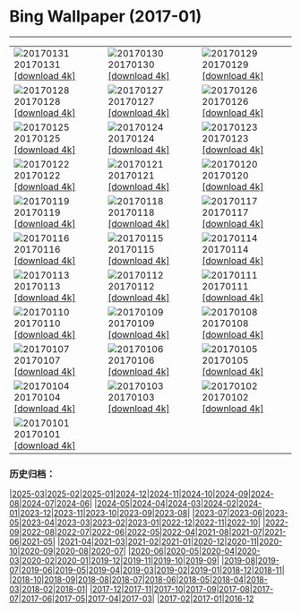# Bing Wallpaper (2017-01)
**************

<table><tr><td><img class="wallpaper" src="https://www.bing.com/az/hprichbg/rb/GentooPenguinVideo_EN-US9979103072_1920x1080.jpg" alt="20170131"> 20170131 <a class="wallpaper_link" href="https://www.bing.com/az/hprichbg/rb/GentooPenguinVideo_EN-US9979103072_UHD.jpg">[download 4k]</a></td><td><img class="wallpaper" src="https://www.bing.com/az/hprichbg/rb/DovrefjellMuskox_EN-US13957674933_1920x1080.jpg" alt="20170130"> 20170130 <a class="wallpaper_link" href="https://www.bing.com/az/hprichbg/rb/DovrefjellMuskox_EN-US13957674933_UHD.jpg">[download 4k]</a></td><td><img class="wallpaper" src="https://www.bing.com/az/hprichbg/rb/BarrelCactus_EN-US10497409936_1920x1080.jpg" alt="20170129"> 20170129 <a class="wallpaper_link" href="https://www.bing.com/az/hprichbg/rb/BarrelCactus_EN-US10497409936_UHD.jpg">[download 4k]</a></td></tr><tr><td><img class="wallpaper" src="https://www.bing.com/az/hprichbg/rb/FireChicken_EN-US8632578869_1920x1080.jpg" alt="20170128"> 20170128 <a class="wallpaper_link" href="https://www.bing.com/az/hprichbg/rb/FireChicken_EN-US8632578869_UHD.jpg">[download 4k]</a></td><td><img class="wallpaper" src="https://www.bing.com/az/hprichbg/rb/VillersAbbey_EN-US10350783163_1920x1080.jpg" alt="20170127"> 20170127 <a class="wallpaper_link" href="https://www.bing.com/az/hprichbg/rb/VillersAbbey_EN-US10350783163_UHD.jpg">[download 4k]</a></td><td><img class="wallpaper" src="https://www.bing.com/az/hprichbg/rb/GBRISS_EN-US8432887380_1920x1080.jpg" alt="20170126"> 20170126 <a class="wallpaper_link" href="https://www.bing.com/az/hprichbg/rb/GBRISS_EN-US8432887380_UHD.jpg">[download 4k]</a></td></tr><tr><td><img class="wallpaper" src="https://www.bing.com/az/hprichbg/rb/FlameTowers_EN-US9574086092_1920x1080.jpg" alt="20170125"> 20170125 <a class="wallpaper_link" href="https://www.bing.com/az/hprichbg/rb/FlameTowers_EN-US9574086092_UHD.jpg">[download 4k]</a></td><td><img class="wallpaper" src="https://www.bing.com/az/hprichbg/rb/LuciolaCruciata_EN-US9083936689_1920x1080.jpg" alt="20170124"> 20170124 <a class="wallpaper_link" href="https://www.bing.com/az/hprichbg/rb/LuciolaCruciata_EN-US9083936689_UHD.jpg">[download 4k]</a></td><td><img class="wallpaper" src="https://www.bing.com/az/hprichbg/rb/TrailingAzalea_EN-US12063932354_1920x1080.jpg" alt="20170123"> 20170123 <a class="wallpaper_link" href="https://www.bing.com/az/hprichbg/rb/TrailingAzalea_EN-US12063932354_UHD.jpg">[download 4k]</a></td></tr><tr><td><img class="wallpaper" src="https://www.bing.com/az/hprichbg/rb/PfeifferBeach_EN-US12517060526_1920x1080.jpg" alt="20170122"> 20170122 <a class="wallpaper_link" href="https://www.bing.com/az/hprichbg/rb/PfeifferBeach_EN-US12517060526_UHD.jpg">[download 4k]</a></td><td><img class="wallpaper" src="https://www.bing.com/az/hprichbg/rb/ScottishSquirrel_EN-US11482907877_1920x1080.jpg" alt="20170121"> 20170121 <a class="wallpaper_link" href="https://www.bing.com/az/hprichbg/rb/ScottishSquirrel_EN-US11482907877_UHD.jpg">[download 4k]</a></td><td><img class="wallpaper" src="https://www.bing.com/az/hprichbg/rb/MontBlancVideo_EN-US9230432404_1920x1080.jpg" alt="20170120"> 20170120 <a class="wallpaper_link" href="https://www.bing.com/az/hprichbg/rb/MontBlancVideo_EN-US9230432404_UHD.jpg">[download 4k]</a></td></tr><tr><td><img class="wallpaper" src="https://www.bing.com/az/hprichbg/rb/MinervaTerrace_EN-US9761771059_1920x1080.jpg" alt="20170119"> 20170119 <a class="wallpaper_link" href="https://www.bing.com/az/hprichbg/rb/MinervaTerrace_EN-US9761771059_UHD.jpg">[download 4k]</a></td><td><img class="wallpaper" src="https://www.bing.com/az/hprichbg/rb/MountOTemanu_EN-US11058551524_1920x1080.jpg" alt="20170118"> 20170118 <a class="wallpaper_link" href="https://www.bing.com/az/hprichbg/rb/MountOTemanu_EN-US11058551524_UHD.jpg">[download 4k]</a></td><td><img class="wallpaper" src="https://www.bing.com/az/hprichbg/rb/LasMedulasFrost_EN-US11561863806_1920x1080.jpg" alt="20170117"> 20170117 <a class="wallpaper_link" href="https://www.bing.com/az/hprichbg/rb/LasMedulasFrost_EN-US11561863806_UHD.jpg">[download 4k]</a></td></tr><tr><td><img class="wallpaper" src="https://www.bing.com/az/hprichbg/rb/YerbaBuenaGardens_EN-US14307470964_1920x1080.jpg" alt="20170116"> 20170116 <a class="wallpaper_link" href="https://www.bing.com/az/hprichbg/rb/YerbaBuenaGardens_EN-US14307470964_UHD.jpg">[download 4k]</a></td><td><img class="wallpaper" src="https://www.bing.com/az/hprichbg/rb/GreatCourt_EN-US11131065922_1920x1080.jpg" alt="20170115"> 20170115 <a class="wallpaper_link" href="https://www.bing.com/az/hprichbg/rb/GreatCourt_EN-US11131065922_UHD.jpg">[download 4k]</a></td><td><img class="wallpaper" src="https://www.bing.com/az/hprichbg/rb/KongdeRi_EN-US11829528696_1920x1080.jpg" alt="20170114"> 20170114 <a class="wallpaper_link" href="https://www.bing.com/az/hprichbg/rb/KongdeRi_EN-US11829528696_UHD.jpg">[download 4k]</a></td></tr><tr><td><img class="wallpaper" src="https://www.bing.com/az/hprichbg/rb/MacaquesWulingyuan_EN-US8705472129_1920x1080.jpg" alt="20170113"> 20170113 <a class="wallpaper_link" href="https://www.bing.com/az/hprichbg/rb/MacaquesWulingyuan_EN-US8705472129_UHD.jpg">[download 4k]</a></td><td><img class="wallpaper" src="https://www.bing.com/az/hprichbg/rb/TempleOfValadier_EN-US13731018326_1920x1080.jpg" alt="20170112"> 20170112 <a class="wallpaper_link" href="https://www.bing.com/az/hprichbg/rb/TempleOfValadier_EN-US13731018326_UHD.jpg">[download 4k]</a></td><td><img class="wallpaper" src="https://www.bing.com/az/hprichbg/rb/NASAEgypt_EN-US11074181873_1920x1080.jpg" alt="20170111"> 20170111 <a class="wallpaper_link" href="https://www.bing.com/az/hprichbg/rb/NASAEgypt_EN-US11074181873_UHD.jpg">[download 4k]</a></td></tr><tr><td><img class="wallpaper" src="https://www.bing.com/az/hprichbg/rb/EifelNPBelgium_EN-US13320978952_1920x1080.jpg" alt="20170110"> 20170110 <a class="wallpaper_link" href="https://www.bing.com/az/hprichbg/rb/EifelNPBelgium_EN-US13320978952_UHD.jpg">[download 4k]</a></td><td><img class="wallpaper" src="https://www.bing.com/az/hprichbg/rb/RossFountain_EN-US11490955168_1920x1080.jpg" alt="20170109"> 20170109 <a class="wallpaper_link" href="https://www.bing.com/az/hprichbg/rb/RossFountain_EN-US11490955168_UHD.jpg">[download 4k]</a></td><td><img class="wallpaper" src="https://www.bing.com/az/hprichbg/rb/TrakaiIslandCastle_EN-US13260881447_1920x1080.jpg" alt="20170108"> 20170108 <a class="wallpaper_link" href="https://www.bing.com/az/hprichbg/rb/TrakaiIslandCastle_EN-US13260881447_UHD.jpg">[download 4k]</a></td></tr><tr><td><img class="wallpaper" src="https://www.bing.com/az/hprichbg/rb/CalevCoyote_EN-US7129927657_1920x1080.jpg" alt="20170107"> 20170107 <a class="wallpaper_link" href="https://www.bing.com/az/hprichbg/rb/CalevCoyote_EN-US7129927657_UHD.jpg">[download 4k]</a></td><td><img class="wallpaper" src="https://www.bing.com/az/hprichbg/rb/RoyalBarge_EN-US7484780716_1920x1080.jpg" alt="20170106"> 20170106 <a class="wallpaper_link" href="https://www.bing.com/az/hprichbg/rb/RoyalBarge_EN-US7484780716_UHD.jpg">[download 4k]</a></td><td><img class="wallpaper" src="https://www.bing.com/az/hprichbg/rb/MacawFlight_EN-US9275204017_1920x1080.jpg" alt="20170105"> 20170105 <a class="wallpaper_link" href="https://www.bing.com/az/hprichbg/rb/MacawFlight_EN-US9275204017_UHD.jpg">[download 4k]</a></td></tr><tr><td><img class="wallpaper" src="https://www.bing.com/az/hprichbg/rb/LakeWakapitu_EN-US11634817642_1920x1080.jpg" alt="20170104"> 20170104 <a class="wallpaper_link" href="https://www.bing.com/az/hprichbg/rb/LakeWakapitu_EN-US11634817642_UHD.jpg">[download 4k]</a></td><td><img class="wallpaper" src="https://www.bing.com/az/hprichbg/rb/CarWash_EN-US12345682830_1920x1080.jpg" alt="20170103"> 20170103 <a class="wallpaper_link" href="https://www.bing.com/az/hprichbg/rb/CarWash_EN-US12345682830_UHD.jpg">[download 4k]</a></td><td><img class="wallpaper" src="https://www.bing.com/az/hprichbg/rb/CabinetClimber_EN-US9427872819_1920x1080.jpg" alt="20170102"> 20170102 <a class="wallpaper_link" href="https://www.bing.com/az/hprichbg/rb/CabinetClimber_EN-US9427872819_UHD.jpg">[download 4k]</a></td></tr><tr><td><img class="wallpaper" src="https://www.bing.com/az/hprichbg/rb/WinterOwls_EN-US11633542284_1920x1080.jpg" alt="20170101"> 20170101 <a class="wallpaper_link" href="https://www.bing.com/az/hprichbg/rb/WinterOwls_EN-US11633542284_UHD.jpg">[download 4k]</a></td><td></td><td></td></tr></table>

### 历史归档：

|[2025-03](/../2025-03/2025-03.md)|[2025-02](/../2025-02/2025-02.md)|[2025-01](/../2025-01/2025-01.md)|[2024-12](/../2024-12/2024-12.md)|[2024-11](/../2024-11/2024-11.md)|[2024-10](/../2024-10/2024-10.md)|[2024-09](/../2024-09/2024-09.md)|[2024-08](/../2024-08/2024-08.md)|[2024-07](/../2024-07/2024-07.md)|[2024-06](/../2024-06/2024-06.md)|
|[2024-05](/../2024-05/2024-05.md)|[2024-04](/../2024-04/2024-04.md)|[2024-03](/../2024-03/2024-03.md)|[2024-02](/../2024-02/2024-02.md)|[2024-01](/../2024-01/2024-01.md)|[2023-12](/../2023-12/2023-12.md)|[2023-11](/../2023-11/2023-11.md)|[2023-10](/../2023-10/2023-10.md)|[2023-09](/../2023-09/2023-09.md)|[2023-08](/../2023-08/2023-08.md)|
|[2023-07](/../2023-07/2023-07.md)|[2023-06](/../2023-06/2023-06.md)|[2023-05](/../2023-05/2023-05.md)|[2023-04](/../2023-04/2023-04.md)|[2023-03](/../2023-03/2023-03.md)|[2023-02](/../2023-02/2023-02.md)|[2023-01](/../2023-01/2023-01.md)|[2022-12](/../2022-12/2022-12.md)|[2022-11](/../2022-11/2022-11.md)|[2022-10](/../2022-10/2022-10.md)|
|[2022-09](/../2022-09/2022-09.md)|[2022-08](/../2022-08/2022-08.md)|[2022-07](/../2022-07/2022-07.md)|[2022-06](/../2022-06/2022-06.md)|[2022-05](/../2022-05/2022-05.md)|[2022-04](/../2022-04/2022-04.md)|[2021-08](/../2021-08/2021-08.md)|[2021-07](/../2021-07/2021-07.md)|[2021-06](/../2021-06/2021-06.md)|[2021-05](/../2021-05/2021-05.md)|
|[2021-04](/../2021-04/2021-04.md)|[2021-03](/../2021-03/2021-03.md)|[2021-02](/../2021-02/2021-02.md)|[2021-01](/../2021-01/2021-01.md)|[2020-12](/../2020-12/2020-12.md)|[2020-11](/../2020-11/2020-11.md)|[2020-10](/../2020-10/2020-10.md)|[2020-09](/../2020-09/2020-09.md)|[2020-08](/../2020-08/2020-08.md)|[2020-07](/../2020-07/2020-07.md)|
|[2020-06](/../2020-06/2020-06.md)|[2020-05](/../2020-05/2020-05.md)|[2020-04](/../2020-04/2020-04.md)|[2020-03](/../2020-03/2020-03.md)|[2020-02](/../2020-02/2020-02.md)|[2020-01](/../2020-01/2020-01.md)|[2019-12](/../2019-12/2019-12.md)|[2019-11](/../2019-11/2019-11.md)|[2019-10](/../2019-10/2019-10.md)|[2019-09](/../2019-09/2019-09.md)|
|[2019-08](/../2019-08/2019-08.md)|[2019-07](/../2019-07/2019-07.md)|[2019-06](/../2019-06/2019-06.md)|[2019-05](/../2019-05/2019-05.md)|[2019-04](/../2019-04/2019-04.md)|[2019-03](/../2019-03/2019-03.md)|[2019-02](/../2019-02/2019-02.md)|[2019-01](/../2019-01/2019-01.md)|[2018-12](/../2018-12/2018-12.md)|[2018-11](/../2018-11/2018-11.md)|
|[2018-10](/../2018-10/2018-10.md)|[2018-09](/../2018-09/2018-09.md)|[2018-08](/../2018-08/2018-08.md)|[2018-07](/../2018-07/2018-07.md)|[2018-06](/../2018-06/2018-06.md)|[2018-05](/../2018-05/2018-05.md)|[2018-04](/../2018-04/2018-04.md)|[2018-03](/../2018-03/2018-03.md)|[2018-02](/../2018-02/2018-02.md)|[2018-01](/../2018-01/2018-01.md)|
|[2017-12](/../2017-12/2017-12.md)|[2017-11](/../2017-11/2017-11.md)|[2017-10](/../2017-10/2017-10.md)|[2017-09](/../2017-09/2017-09.md)|[2017-08](/../2017-08/2017-08.md)|[2017-07](/../2017-07/2017-07.md)|[2017-06](/../2017-06/2017-06.md)|[2017-05](/../2017-05/2017-05.md)|[2017-04](/../2017-04/2017-04.md)|[2017-03](/../2017-03/2017-03.md)|
|[2017-02](/../2017-02/2017-02.md)|[2017-01](/2017-01.md)|[2016-12](/../2016-12/2016-12.md)
